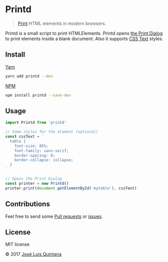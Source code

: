 # Printd

> [Print](https://developer.mozilla.org/en-US/docs/Web/API/Window/print) HTML elements in modern browsers.

Printd is a small script to print HTMLElements. Printd opens [the Print Dialog](https://developer.mozilla.org/en-US/docs/Web/API/Window/print) to print elements inside a blank document. Also it supports [CSS Text](https://developer.mozilla.org/en-US/docs/Web/API/HTMLElement/style) styles.

## Install

[Yarn](https://github.com/yarnpkg/)

```sh
yarn add printd --dev
```

[NPM](https://www.npmjs.com/)

```sh
npm install printd --save-dev
```

## Usage

```js
import Printd from 'printd'

// Some styles for the element (optional)
const cssText = `
  table {
    font-size: 85%;
    font-family: sans-serif;
    border-spacing: 0;
    border-collapse: collapse;
  }
`

// Opens the Print Dialog
const printer = new Printd()
printer.print(document.getElementById('mytable'), cssText)
```

## Contributions

Feel free to send some [Pull requests](https://github.com/joseluisq/printd/pulls) or [issues](https://github.com/joseluisq/printd/issues).

## License
MIT license

© 2017 [José Luis Quintana](http://git.io/joseluisq)
